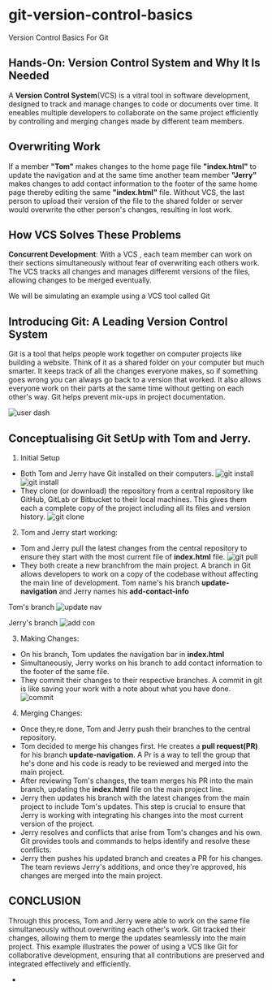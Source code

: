 # git-version-control-basics
Version Control Basics For Git

## Hands-On: Version Control System and Why It Is Needed
A **Version Control System**(VCS) is a vitral tool in software development, designed to track and manage changes to code or documents over time. It eneables multiple developers to collaborate on the same project efficiently by controlling and merging changes made by different team members.

## Overwriting Work
If a member **"Tom"** makes changes to the home page file **"index.html"** to update the navigation and at the same time another team member **"Jerry"** makes changes to add contact information to the footer of the same home page thereby editing the same **"index.html"** file. Without VCS, the last person to upload their version of the file to the shared folder or server would overwrite the other person's changes, resulting in lost work.

## How VCS Solves These Problems
**Concurrent Development**: With a VCS , each team member can work on their sections simultaneously without fear of overwriting each others work. The VCS tracks all changes and manages differemt versions of the files, allowing changes to be merged eventually.
<p> We will be simulating an example using a VCS tool called Git</p>

## Introducing Git: A Leading Version Control System
Git is a tool that helps people work together on computer projects like building a website. Think of it as a shared folder on your computer but much smarter. It keeps track of all the changes everyone makes, so if something goes wrong you can always go back to a version that worked. It also allows everyone work on their parts at the same time without getting on each other's way.
Git helps prevent mix-ups in project documentation.

![user dash](./img/dash.png)

## Conceptualising Git SetUp with Tom and Jerry.
1. Initial Setup
- Both Tom and Jerry have Git installed on their computers.
![git install](./img/git1.png)
![git install](./img/git2.png)
- They clone (or download) the repository from a central repository like GitHub, GitLab or Bitbucket to their local machines. This gives them each a complete copy of the project including all its files and version history.
![git clone](./img/clone.png)

2. Tom and Jerry start working:
- Tom and Jerry pull the latest changes from the central repository to ensure they start with the most current file of **index.html** file.
![git pull](./img/pull.png)
- They both create a new branchfrom the main project. A branch in Git allows developers to work on a copy of the codebase without affecting the main line of development. Tom name's his branch **update-navigation** and Jerry names his **add-contact-info**

Tom's branch
![update nav](./img/update.png)

Jerry's branch
![add con](./img/coninfo.png)

3. Making Changes:
- On his branch, Tom updates the navigation bar in **index.html**
- Simultaneously, Jerry works on his branch to add contact information to the footer of the same file.
- They commit their changes to their respective branches. A commit in git is like saving your work with a note about what you have done.
![commit](./img/commit.png)

4. Merging Changes:
- Once they,re done, Tom and Jerry push their branches to the central repository.
- Tom decided to merge his changes first. He creates a **pull request(PR)** for his branch **update-navigation**. A Pr is a way to tell the group that he's done and his code is ready to be reviewed and merged into the main project.
- After reviewing Tom's changes, the team merges his PR into the main branch, updating the **index.html** file on the main project line.
- Jerry then updates his branch with the latest changes from the main project to include Tom's updates. This step is crucial to ensure that Jerry is working with integrating his changes into the most current version of the project.
- Jerry resolves and conflicts that arise from Tom's changes and his own. Git provides tools and commands to helps identify and resolve these conflicts.
- Jerry then pushes his updated branch and creates a PR for his changes. The team reviews Jerry's additions, and once they're approved, his changes are merged into the main project.

## CONCLUSION 
Through this process, Tom and Jerry were able to work on the same file simultaneously without overwriting each other's work. Git tracked their changes, allowing them to merge the updates seamlessly into the main project. This example illustrates the power of using a VCS like Git for collaborative development, ensuring that all contributions are preserved and integrated effectively and efficiently.


































































+